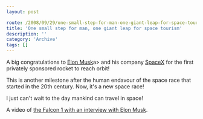 ```yaml
---
layout: post

route: /2008/09/29/one-small-step-for-man-one-giant-leap-for-space-tourism
title: 'One small step for man, one giant leap for space tourism'
description: ''
category: 'Archive'
tags: []
---
```


A big congratulations to
<a class="ph" target="_blank" rel="noopener noreferrer" href="http://en.wikipedia.org/wiki/Elon_Musk">Elon
Musk</a>a> and his company
<a class="ph" target="_blank" rel="noopener noreferrer" href="http://en.wikipedia.org/wiki/SpaceX">SpaceX</a>
for the first privately sponsored rocket to reach orbit!

This is another milestone after the human endavour of the space race that
started in the 20th century. Now, it's a new space race!

I just can't wait to the day mankind can travel in space!

A video of
<a class="ph" target="_blank" rel="noopener noreferrer" href="http://www.youtube.com/v/8FQhtMrUQlE&hl=en&fs=1">the
Falcon 1 with an interview with Elon Musk</a>.
